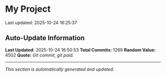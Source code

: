 # My Project


Last updated: 2025-10-24 16:25:37




























































































































































































































































































































































































































































































































































































































































































































































































































































































































































































































































































































































































































































































































































































































































































































































































































































































































## Auto-Update Information

**Last Updated:** 2025-10-24 16:50:53
**Total Commits:** 1269
**Random Value:** 4502
**Quote:** _Git commit, git paid._

---
_This section is automatically generated and updated._